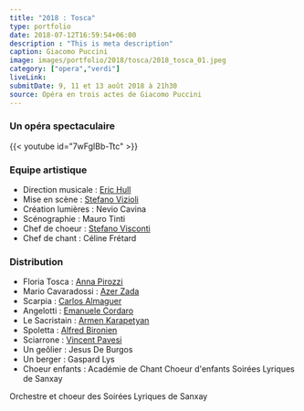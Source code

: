 ```yaml
---
title: "2018 : Tosca"
type: portfolio
date: 2018-07-12T16:59:54+06:00
description : "This is meta description"
caption: Giacomo Puccini
image: images/portfolio/2018/tosca/2018_tosca_01.jpeg
category: ["opera","verdi"]
liveLink: 
submitDate: 9, 11 et 13 août 2018 à 21h30
source: Opéra en trois actes de Giacomo Puccini
---
```

### Un opéra spectaculaire


{{< youtube id="7wFgIBb-Ttc" >}}


### Equipe artistique

- Direction musicale : [Eric Hull](/artists/eric_hull)
- Mise en scène : [Stefano Vizioli](/artists/stefano_vizioli/)
- Création lumières : Nevio Cavina
- Scénographie : Mauro Tinti
- Chef de choeur : [Stefano Visconti](/artists/stefano_visconti/)
- Chef de chant : Céline Frétard


### Distribution

- Floria Tosca : [Anna Pirozzi](/artists/anna_pirozzi/)
- Mario Cavaradossi : [Azer Zada](/artists/azer_zada/)
- Scarpia : [Carlos Almaguer](/artists/carlos_almaguer)
- Angelotti : [Emanuele Cordaro](/artists/emanuele_cordaro/)
- Le Sacristain : [Armen Karapetyan](/artists/armen_karapetyan/)
- Spoletta : [Alfred Bironien](/artists/alfred_bironien/)
- Sciarrone : [Vincent Pavesi](/artists/vincent_pavesi/)
- Un geôlier : Jesus De Burgos
- Un berger : Gaspard Lys
- Choeur enfants : Académie de Chant Choeur d'enfants Soirées Lyriques de Sanxay


Orchestre et choeur des Soirées Lyriques de Sanxay

